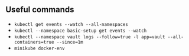 ## Useful commands

- `kubectl get events --watch --all-namespaces`
- `kubectl --namespace basic-setup get events --watch`
- `kubectl --namespace vault logs --follow=true -l app=vault --all-containers=true --since=1m`
- `minikube docker-env`
